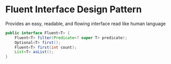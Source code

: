 # Fluent Interface Design Pattern

Provides an easy, readable, and flowing interface read like human language


```java
public interface Fluent<T> {
    Fluent<T> filter(Predicate<? super T> predicate);
    Optional<T> first();
    Fluent<T> first(int count);
    List<T> asList();
}
```